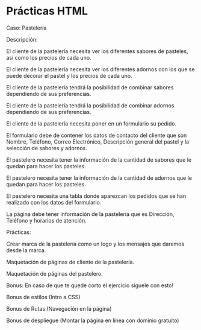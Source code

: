 # Prácticas HTML
Caso: Pastelería

Descripción:

El cliente de la pastelería necesita ver los diferentes sabores de pasteles, así como los precios de cada uno.

El cliente de la pastelería necesita ver los diferentes adornos con los que se puede decorar el pastel y los precios de cada uno.

El cliente de la pastelería tendrá la posibilidad de combinar sabores dependiendo de sus preferencias.

El cliente de la pastelería tendrá la posibilidad de combinar adornos dependiendo de sus preferencias.

El cliente de la pastelería necesita poner en un formulario su pedido.

El formulario debe de contener los datos de contacto del cliente que son Nombre, Teléfono, Correo Electrónico, Descripción general del pastel y la selección de sabores y adornos.

El pastelero necesita tener la información de la cantidad de sabores que le quedan para hacer los pasteles.

El pastelero necesita tener la información de la cantidad de adornos que le quedan para hacer los pasteles.

El pastelero necesita una tabla donde aparezcan los pedidos que se han realizado con los datos del formulario.

La página debe tener información de la pastelería que es Dirección, Teléfono y horarios de atención.


Prácticas:

Crear marca de la pastelería como un logo y los mensajes que daremos desde la marca.

Maquetación de páginas de cliente de la pastelería.

Maquetación de páginas del pastelero.


Bonus: En caso de que te quede corto el ejercicio siguele con esto!

Bonus de estilos (Intro a CSS)

Bonus de Rutas (Navegación en la página)

Bonus de despliegue (Montar la página en línea con dominio gratuito)

